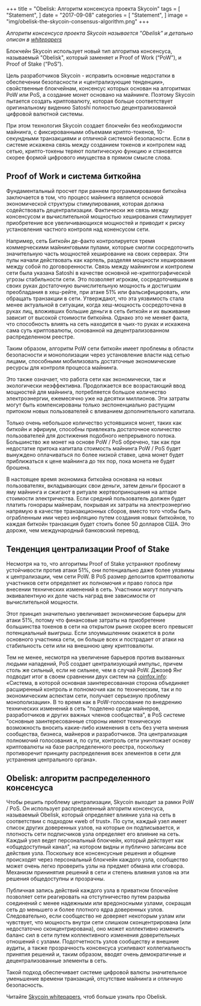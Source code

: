 +++
title = "Obelisk: Алгоритм консенсуса проекта Skycoin"
tags = [
    "Statement",
]
date = "2017-09-08"
categories = [
    "Statement",
]
image = "img/obelisk-the-skycoin-consensus-algorithm.png"
+++

*Алгоритм консенсуса проекта Skycoin называется "Obelisk" и детально описан в
[whitepapers](https://www.skycoin.net/whitepapers)*

Блокчейн Skycoin использует новый тип алгоритма консенсуса, называемый
"Obelisk", который заменяет и Proof of Work (“PoW”), и Proof of Stake
(“PoS”).

Цель разработчиков Skycoin - исправить основные недостатки в обеспечении
безопасности и «централизующие тенденции», свойственные блокчейнам, консенсус
которых основан на алгоритмах PoW или PoS, а создание монет основано на
майнинге. Поэтому Skycoin пытается создать криптовалюту, которая больше
соответствует оригинальному видению Satoshi полностью децентрализованной
цифровой валютной системы.

При этом технология Skycoin создает блокчейн без необходимости майнинга,
с фиксированными объемами крипто-токенов, 10-секундными транзакциями
и отличной системой безопасности.
Если в системе искажена связь между созданием токенов и контролем над сетью,
крипто-токены теряют политическую функцию и становятся скорее формой цифрового
имущества в прямом смысле слова.

## Proof of Work и система биткойна

Фундаментальный просчет при раннем программировании биткойна заключается в том,
что процесс майнинга является основой экономической структуры стимулирования,
которая должна содействовать децентрализации. Фактически же связь между консенсусом
и вычислительной мощностью хеширования стимулирует приобретение все увеличивающихся
мощностей и приводит к риску установления частного контроля над коненсусом сети.

Например, сеть Биткойн де-факто контролируется тремя коммерческими майнинговыми пулами,
которые смогли сосредоточить значительную часть мощностей хеширование на своих серверах.
Эти пулы начали действовать как картель, разделяя мощности хеширования между собой
по договоренности. Связь между майнингом и контролем сети была указана Satoshi в качестве
основной не-криптографической угрозы стабильности сети. Это позволяет игрокам,
сосредоточившим в своих руках достаточную вычислительную мощность и достигшим
преобладания в хеш-рейте, при атаке 51% или фальсифицировать, или обращать
транзакции в сети. Утверждают, что эта уязвимость стала менее актуальной в ситуации,
когда хеш-мощность сосредоточена в руках лиц, вложивших большие деньги в сеть
биткойн и их выживание зависит от высокой стоимости биткойна. Однако это не меняет
факта, что способность влиять на сеть находится в чьих-то руках и искажена
сама суть криптовалюты, основанной на децентрализованном распределенном реестре.

Таким образом, алгоритм PoW сети биткойн имеет проблемы в области безопасности
и монополизации через установление власти над сетью лицами, способными
мобилизовать достаточные экономические ресурсы для контроля процесса майнинга.

Это также означает, что работа сети как экономически, так и экологически
неэффективна. Продолжается все возрастающий ввод мощностей для майнинга,
потребляется большое количество электроэнергии, ежемесячно уже на десятки
миллионов. Эти затраты могут быть компенсированы только экспоненциально
растущим притоком новых пользователей с вливанием дополнительного капитала.

Только очень небольшое количество устоявшихся монет, таких как биткойн и эфириум,
способны привлекать достаточное количество пользователей для достижения подобного
непрерывного потока. Большинство же монет на основе PoW / PoS обречено,
так как при недостатке притока капитала стоимость майнинга PoW / PoS будет
вынуждено оплачиваться по более низкой ставке, цена монет будет приближаться
к цене майнинга до тех пор, пока монета не будет брошена.

В настоящее время экономика биткойна основана на новых пользователях,
вкладывающих свои деньги, затем деньги бросают в яму майнинга и сжигают в
ритуале жертвоприношения на алтаре стоимости электричества. Если средний
пользователь должен будет платить гонорары майнерам, покрывая их затраты
на электроэнергию напрямую в качестве транзакционных сборов, вместо того
чтобы быть ограбленным ими через инфляцию путем создания новых биткойнов,
то каждая биткойн транзакция будет стоить более 50 долларов США. Это дороже,
чем международный банковский перевод.

## Тенденция централизации Proof of Stake

Несмотря на то, что алгоритмы Proof of Stake устраняют проблему устойчивости
против атаки 51%, они потенциально даже более уязвимы к централизации,
чем сети PoW.
В PoS размер депозитов криптовалюты участников сети определяет
их полномочия и право голоса при внесении технических изменений в сеть.
Участники могут получать эквивалентную их доле часть наград вне зависимости
от вычислительной мощности.

Этот принцип значительно увеличивает экономические барьеры для атаки 51%,
потому что финансовые затраты на приобретение большинства токенов в
сети на открытом рынке скорее всего превысят потенциальный выигрыш. Если
злоумышленник окажется в роли основного участника сети, он больше всех
и пострадает от атаки на стабильность сети или на внешнюю цену криптовалюты.

Тем не менее, несмотря на увеличение барьеров против вызванных людьми нападений,
PoS создает централизующий импульс, причем столь же сильный, если не сильнее,
чем в случай PoW. Джозеф Янг подводит итог в своем сравнении двух систем на
[coinfox.info](http://www.coinfox.info/): «Система, в которой основная
заинтересованная сторона объединяет расширенный контроль и полномочия как
по техническим, так и по экономическим аспектам сети, получает серьезную
проблему монополизации». В то время как в PoW-голосование по внедрению
технических изменений в сеть "поделено среди майнеров, разработчиков и
других важных членов сообщества", в PoS системе "основные заинтересованные
стороны имеют техническую возможность вносить какие-либо изменения в сеть
без учета мнения сообщества, бизнеса, майнеров и разработчиков. Эта
централизация полномочий голосования и, по сути, контроль сети уничтожает
основу криптовалюты на базе распределенного реестра, поскольку противоречит
принципу распределения всех элементов в сети для устранения центрального органа».

## Obelisk: алгоритм распределенного консенсуса

Чтобы решить проблему централизации, Skycoin выходит за рамки PoW / PoS.
Он использует распределенный алгоритм консенсуса, называемый Obelisk, который
определяет влияние узла на сеть в соответствии с подходом «web of trust».
По сути, каждый узел имеет список других доверенных узлов, на которые он
подписывается, и плотность сети подписчиков узла определяет его влияние на сеть.
Каждый узел ведет персональный блокчейн, который действует как «общедоступный
канал", на котором видны и публично записаны все действия узла. Поскольку
все консенсусные решения и общение происходят через персональный блокчейн
каждого узла, сообщество может очень легко проверить узлы на предмет обмана
или сговора. Механизм прининятия решений в сети и степень влияния узлов на эти
решения общедоступны и прозрачны.

Публичная запись действий каждого узла в приватном блокчейне позволяет сети
реагировать на отступничество путем разрыва соединений с менее надежными или
вредоносными узлами, сокращая сеть до меньшего и более плотного ядра
доверенных узлов. Следовательно, если сообщество не доверяет некоторым узлам
или чувствует, что мощность внутри сети слишком сконцентрирована
(или недостаточно сконцентрирована), оно может коллективно изменить баланс
сил в сети путем коллективного изменения доверительных отношений с узлами.
Подотчетность узлов сообществу и внешние аудиты, а также прозрачность
консенсуса усиливают коллегиальность принятия решений и, таким образом,
вводят очень демократичные и децентрализованные элементы в сеть.

Такой подход обеспечивает системе цифровой валюты значительное уменьшение
времени транзакций, отсутствие майнинга и отличную безопасность.

Читайте [Skycoin whitepapers](https://www.skycoin.net/whitepapers),
чтоб больше узнать про Obelisk.
